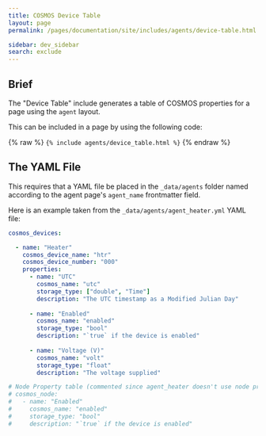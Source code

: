 ```yaml
---
title: COSMOS Device Table
layout: page
permalink: /pages/documentation/site/includes/agents/device-table.html

sidebar: dev_sidebar
search: exclude
---
```


## Brief
The "Device Table" include generates a table of COSMOS properties for a page using the `agent` layout.

This can be included in a page by using the following code:

{% raw %}
`{% include agents/device_table.html %}`
{% endraw %}


## The YAML File

This requires that a YAML file be placed in the `_data/agents` folder named according to the agent page's `agent_name` frontmatter field.

Here is an example taken from the `_data/agents/agent_heater.yml` YAML file:

```yaml
cosmos_devices:

  - name: "Heater"
    cosmos_device_name: "htr"
    cosmos_device_number: "000"
    properties:
      - name: "UTC"
        cosmos_name: "utc"
        storage_type: ["double", "Time"]
        description: "The UTC timestamp as a Modified Julian Day"
        
      - name: "Enabled"
        cosmos_name: "enabled"
        storage_type: "bool"
        description: "`true` if the device is enabled"
        
      - name: "Voltage (V)"
        cosmos_name: "volt"
        storage_type: "float"
        description: "The voltage supplied"

# Node Property table (commented since agent_heater doesn't use node properties)
# cosmos_node:
#   - name: "Enabled"
#     cosmos_name: "enabled"
#     storage_type: "bool"
#     description: "`true` if the device is enabled"
```
